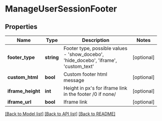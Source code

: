 # ManageUserSessionFooter

## Properties
Name | Type | Description | Notes
------------ | ------------- | ------------- | -------------
**footer_type** | **string** | Footer type, possible values - &#39;show_docebo&#39;, &#39;hide_docebo&#39;, &#39;iframe&#39;, &#39;custom_text&#39; | [optional] 
**custom_html** | **bool** | Custom footer html message | [optional] 
**iframe_height** | **int** | Height in px&#39;s for iframe link in the footer /0 if none/ | [optional] 
**iframe_url** | **bool** | Iframe link | [optional] 

[[Back to Model list]](../README.md#documentation-for-models) [[Back to API list]](../README.md#documentation-for-api-endpoints) [[Back to README]](../README.md)


